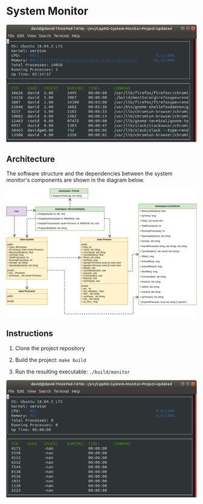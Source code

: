 # System Monitor

![System Monitor](images/monitor.png)

## Architecture

The software structure and the dependencies between the system monitor's components are shown in the diagram below.

![Dependency Diagram](images/dependency-diagram/diagram.drawio.png)

## Instructions

1. Clone the project repository

2. Build the project: `make build`

3. Run the resulting executable: `./build/monitor`

![Starting System Monitor](images/starting_monitor.png)
